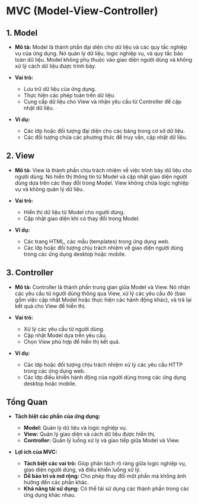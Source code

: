 # MVC (Model-View-Controller)

## 1. Model

- **Mô tả:**
  Model là thành phần đại diện cho dữ liệu và các quy tắc nghiệp vụ của ứng dụng. Nó quản lý dữ liệu, logic nghiệp vụ, và quy tắc bảo toàn dữ liệu. Model không phụ thuộc vào giao diện người dùng và không xử lý cách dữ liệu được trình bày.

- **Vai trò:**
  - Lưu trữ dữ liệu của ứng dụng.
  - Thực hiện các phép toán trên dữ liệu.
  - Cung cấp dữ liệu cho View và nhận yêu cầu từ Controller để cập nhật dữ liệu.

- **Ví dụ:**
  - Các lớp hoặc đối tượng đại diện cho các bảng trong cơ sở dữ liệu.
  - Các đối tượng chứa các phương thức để truy vấn, cập nhật dữ liệu.

## 2. View

- **Mô tả:**
  View là thành phần chịu trách nhiệm về việc trình bày dữ liệu cho người dùng. Nó hiển thị thông tin từ Model và cập nhật giao diện người dùng dựa trên các thay đổi trong Model. View không chứa logic nghiệp vụ và không quản lý dữ liệu.

- **Vai trò:**
  - Hiển thị dữ liệu từ Model cho người dùng.
  - Cập nhật giao diện khi có thay đổi trong Model.

- **Ví dụ:**
  - Các trang HTML, các mẫu (templates) trong ứng dụng web.
  - Các lớp hoặc đối tượng chịu trách nhiệm về giao diện người dùng trong các ứng dụng desktop hoặc mobile.

## 3. Controller

- **Mô tả:**
  Controller là thành phần trung gian giữa Model và View. Nó nhận các yêu cầu từ người dùng thông qua View, xử lý các yêu cầu đó (bao gồm việc cập nhật Model hoặc thực hiện các hành động khác), và trả lại kết quả cho View để hiển thị.

- **Vai trò:**
  - Xử lý các yêu cầu từ người dùng.
  - Cập nhật Model dựa trên yêu cầu.
  - Chọn View phù hợp để hiển thị kết quả.

- **Ví dụ:**
  - Các lớp hoặc đối tượng chịu trách nhiệm xử lý các yêu cầu HTTP trong các ứng dụng web.
  - Các lớp điều khiển hành động của người dùng trong các ứng dụng desktop hoặc mobile.

## Tổng Quan

- **Tách biệt các phần của ứng dụng:**
  - **Model:** Quản lý dữ liệu và logic nghiệp vụ.
  - **View:** Quản lý giao diện và cách dữ liệu được hiển thị.
  - **Controller:** Quản lý luồng xử lý và giao tiếp giữa Model và View.

- **Lợi ích của MVC:**
  - **Tách biệt các vai trò:** Giúp phân tách rõ ràng giữa logic nghiệp vụ, giao diện người dùng, và điều khiển luồng xử lý.
  - **Dễ bảo trì và mở rộng:** Cho phép thay đổi một phần mà không ảnh hưởng đến các phần khác.
  - **Khả năng tái sử dụng:** Có thể tái sử dụng các thành phần trong các ứng dụng khác nhau.

